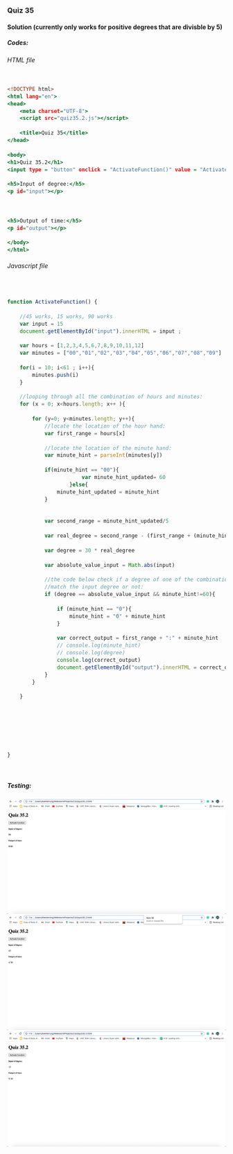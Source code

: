 ### Quiz 35


#### Solution (currently only works for positive degrees that are divisble by 5)



##### Codes:

###### HTML file
```.html

<!DOCTYPE html>
<html lang="en">
<head>
    <meta charset="UTF-8">
    <script src="quiz35.2.js"></script>

    <title>Quiz 35</title>
</head>

<body>
<h1>Quiz 35.2</h1>
<input type = "button" onclick = "ActivateFunction()" value = "Activate function">

<h5>Input of degree:</h5>
<p id="input"></p>



<h5>Output of time:</h5>
<p id="output"></p>

</body>
</html>

```

###### Javascript file
```.js


function ActivateFunction() {

    //45 works, 15 works, 90 works
    var input = 15
    document.getElementById("input").innerHTML = input ;

    var hours = [1,2,3,4,5,6,7,8,9,10,11,12]
    var minutes = ["00","01","02","03","04","05","06","07","08","09"]

    for(i = 10; i<61 ; i++){
        minutes.push(i)
    }
    
    //looping through all the combination of hours and minutes:
    for (x = 0; x<hours.length; x++ ){

        for (y=0; y<minutes.length; y++){
            //locate the location of the hour hand:
            var first_range = hours[x]
            
            //locate the location of the minute hand:
            var minute_hint = parseInt(minutes[y])

            if(minute_hint == "00"){
                        var minute_hint_updated= 60
                    }else{
                minute_hint_updated = minute_hint
            }
            
    
            var second_range = minute_hint_updated/5

            var real_degree = second_range - (first_range + (minute_hint/60))

            var degree = 30 * real_degree

            var absolute_value_input = Math.abs(input)
            
            //the code below check if a degree of one of the combination from the loop above
            //match the input degree or not:
            if (degree == absolute_value_input && minute_hint!=60){

                if (minute_hint == "0"){
                    minute_hint = "0" + minute_hint
                }

                var correct_output = first_range + ":" + minute_hint
                // console.log(minute_hint)
                // console.log(degree)
                console.log(correct_output)
                document.getElementById("output").innerHTML = correct_output;
            }
        }

    }


  




}




```

##### Testing:

![](https://github.com/BrightChanges/Unit-4/blob/main/Screen%20Shot%200003-04-26%20at%2020.50.05.png)
![](https://github.com/BrightChanges/Unit-4/blob/main/Screen%20Shot%200003-04-26%20at%2020.50.17.png)
![](https://github.com/BrightChanges/Unit-4/blob/main/Screen%20Shot%200003-04-26%20at%2020.50.26.png)
